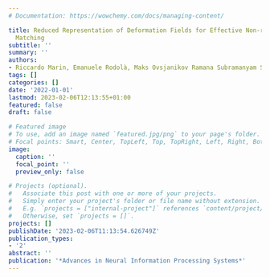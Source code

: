 ```yaml
---
# Documentation: https://wowchemy.com/docs/managing-content/

title: Reduced Representation of Deformation Fields for Effective Non-rigid Shape
  Matching
subtitle: ''
summary: ''
authors:
- Riccardo Marin, Emanuele Rodolà, Maks Ovsjanikov Ramana Subramanyam Sundararaman
tags: []
categories: []
date: '2022-01-01'
lastmod: 2023-02-06T12:13:55+01:00
featured: false
draft: false

# Featured image
# To use, add an image named `featured.jpg/png` to your page's folder.
# Focal points: Smart, Center, TopLeft, Top, TopRight, Left, Right, BottomLeft, Bottom, BottomRight.
image:
  caption: ''
  focal_point: ''
  preview_only: false

# Projects (optional).
#   Associate this post with one or more of your projects.
#   Simply enter your project's folder or file name without extension.
#   E.g. `projects = ["internal-project"]` references `content/project/deep-learning/index.md`.
#   Otherwise, set `projects = []`.
projects: []
publishDate: '2023-02-06T11:13:54.626749Z'
publication_types:
- '2'
abstract: ''
publication: '*Advances in Neural Information Processing Systems*'
---
```

